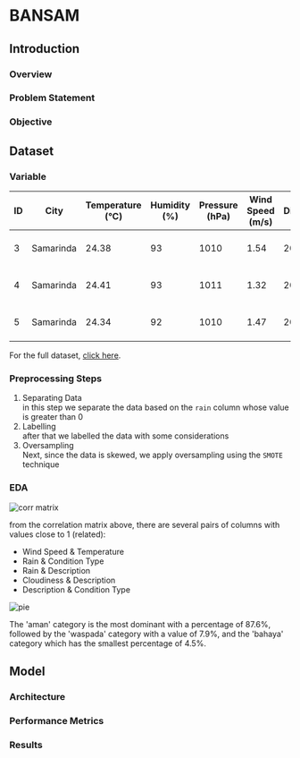 # BANSAM
## Introduction
### Overview
### Problem Statement
### Objective
## Dataset
### Variable
| ID  | City       | Temperature (°C) | Humidity (%) | Pressure (hPa) | Wind Speed (m/s) | Wind Direction (°) | Rain | Snow | Cloudiness (%) | Visibility (m) | Description    | Condition Type | Timestamp           |
|-----|------------|------------------|--------------|----------------|------------------|--------------------|------|------|----------------|----------------|----------------|----------------|---------------------|
| 3   | Samarinda  | 24.38            | 93           | 1010           | 1.54             | 200                | 0    | 0    | 72             | 10000          | broken clouds  | Clouds         | 2024-10-25 13:09:08 |
| 4   | Samarinda  | 24.41            | 93           | 1011           | 1.32             | 201                | 0    | 0    | 55             | 10000          | broken clouds  | Clouds         | 2024-10-25 14:09:08 |
| 5   | Samarinda  | 24.34            | 92           | 1010           | 1.47             | 207                | 0    | 0    | 60             | 10000          | broken clouds  | Clouds         | 2024-10-25 15:09:08 |

For the full dataset, [click here](dataset.csv).
### Preprocessing Steps
1. Separating Data <br>
   in this step we separate the data based on the `rain` column whose value is greater than 0
2. Labelling <br>
   after that we labelled the data with some considerations
3. Oversampling  <br>
   Next, since the data is skewed, we apply oversampling using the `SMOTE` technique
   
### EDA
![corr matrix](https://github.com/user-attachments/assets/8bb78d19-90e4-45fd-b713-9b0367d4306a)

from the correlation matrix above, there are several pairs of columns with values close to 1 (related):
- Wind Speed & Temperature
- Rain & Condition Type
- Rain & Description
- Cloudiness & Description
- Description & Condition Type

![pie](https://github.com/user-attachments/assets/79c2323f-8804-4d68-a2d2-bdf0f7a31156)

The 'aman' category is the most dominant with a percentage of 87.6%, followed by the 'waspada' category with a value of 7.9%, and the 'bahaya' category which has the smallest percentage of 4.5%.



## Model
### Architecture
### Performance Metrics
### Results
